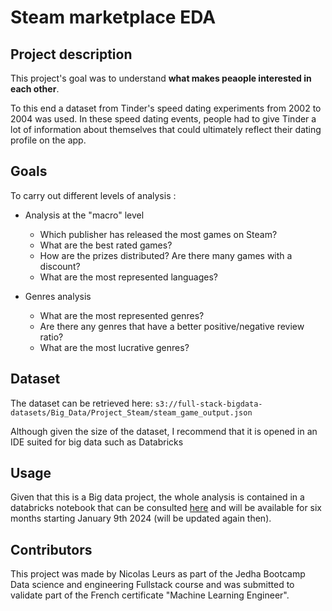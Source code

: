 # Steam marketplace EDA

## Project description
This project's goal was to understand **what makes peaople interested in each other**. 

To this end a dataset from Tinder's speed dating experiments from 2002 to 2004 was used. In these speed dating events, people had to give Tinder a lot of information about themselves that could ultimately reflect their dating profile on the app.

## Goals
To carry out different levels of analysis :
- Analysis at the "macro" level

    - Which publisher has released the most games on Steam?
    - What are the best rated games?
    - How are the prizes distributed? Are there many games with a discount?
    - What are the most represented languages?

- Genres analysis
    - What are the most represented genres?
    - Are there any genres that have a better positive/negative review ratio?
    - What are the most lucrative genres?

## Dataset
The dataset can be retrieved here:
```s3://full-stack-bigdata-datasets/Big_Data/Project_Steam/steam_game_output.json``` 

Although given the size of the dataset, I recommend that it is opened in an IDE suited for big data such as Databricks


## Usage
Given that this is a Big data project, the whole analysis is contained in a databricks notebook that can be consulted [here](https://databricks-prod-cloudfront.cloud.databricks.com/public/4027ec902e239c93eaaa8714f173bcfc/6361509703842526/1113797785352350/4149004725267014/latest.html) and will be available for six months starting January 9th 2024 (will be updated again then).

## Contributors

This project was made by Nicolas Leurs as part of the Jedha Bootcamp Data science and engineering Fullstack course and was submitted to validate part of the French certificate "Machine Learning Engineer".

